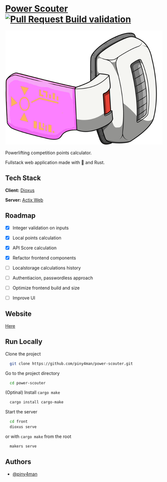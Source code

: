 
# [Power Scouter](https://power-scouter.shuttleapp.rs/) [![Pull Request Build validation](https://github.com/piny4man/power-scouter/actions/workflows/pull-request.yml/badge.svg)](https://github.com/piny4man/power-scouter/actions/workflows/pull-request.yml)
![Scouter](https://github.com/piny4man/power-scouter/blob/main/static/assets/images/scouter.png)

Powerlifting competition points calculator.

Fullstack web application made with 🧡 and Rust.




## Tech Stack

**Client:** [Dioxus](https://dioxuslabs.com/)

**Server:** [Actix Web](https://actix.rs/)


## Roadmap
- [x]  Integer validation on inputs
- [x]  Local points calculation
- [x]  API Score calculation
- [x]  Refactor frontend components
- [ ]  Localstorage calculations history
- [ ]  Authentiacion, passwordless approach
- [ ]  Optimize frontend build and size
- [ ]  Improve UI


## Website

[Here](https://power-scouter.shuttleapp.rs)


## Run Locally

Clone the project

```bash
  git clone https://github.com/piny4man/power-scouter.git
```

Go to the project directory

```bash
  cd power-scouter
```

(Optinal) Install `cargo make`

```bash
  cargo install cargo-make
```

Start the server

```bash
  cd front
  dioxus serve
```
or with `cargo make` from the root
```bash
  makers serve
```


## Authors

- [@piny4man](https://github.com/piny4man)

